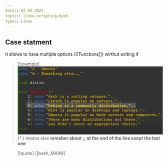 ```yaml
---
date:: 02 04 2023
topic:: linxu-scripting-bash 
type:: Linux
---
```

## Case statment

It allows to have multiple options ([[Functions]])
wirthut writing if

>[!example]
>![CaseStamentBash_visual.png](/static/CaseStamentBash_visual.png)
> (* ) means else 
> **remeber about ;; at the end of the line 
> exept the last one**

>[!quote] [[bash_MAIN]]